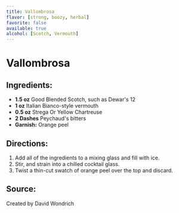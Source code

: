 ```yaml
---
title: Vallombrosa
flavor: [strong, boozy, herbal]
favorite: false
available: true
alcohol: [Scotch, Vermouth]
---
```

# Vallombrosa

## Ingredients:
- **1.5 oz** Good Blended Scotch, such as Dewar's 12
- **1 oz** Italian Bianco-style vermouth
- **0.5 oz** Strega Or Yellow Chartreuse
- **2 Dashes** Peychaud's bitters
- **Garnish:** Orange peel

## Directions:
1. Add all of the ingredients to a mixing glass and fill with ice. 
2. Stir, and strain into a chilled cocktail glass. 
3. Twist a thin-cut swatch of orange peel over the top and discard.

## Source:
Created by David Wondrich




